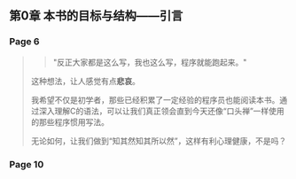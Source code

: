 ## 第0章 本书的目标与结构——引言

### Page 6
>> "反正大家都是这么写，我也这么写，程序就能跑起来。"
>
> 这种想法，让人感觉有点**悲哀**。
>
> 我希望不仅是初学者，那些已经积累了一定经验的程序员也能阅读本书。通过深入理解C的语法，可以让我们真正领会直到今天还像“口头禅”一样使用的那些程序惯用写法。
>
> 无论如何，让我们做到“知其然知其所以然”，这样有利心理健康，不是吗？

### Page 10

